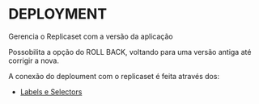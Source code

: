 # DEPLOYMENT

Gerencia o Replicaset com a versão da aplicação

Possobilita a opção do ROLL BACK, voltando para uma versão antiga até corrigir a nova.

A conexão do deploument com o replicaset é feita através dos:
- [Labels e Selectors](../elementos/labels-selectors.md)